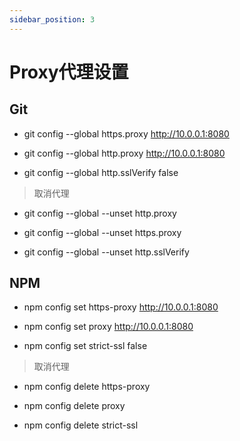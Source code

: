 ```yaml
---
sidebar_position: 3
---
```


# Proxy代理设置

## Git

* git config --global https.proxy <http://10.0.0.1:8080>

* git config --global http.proxy <http://10.0.0.1:8080>

* git config --global http.sslVerify false

> 取消代理

* git config --global --unset http.proxy

* git config --global --unset https.proxy

* git config --global --unset http.sslVerify

## NPM

* npm config set https-proxy <http://10.0.0.1:8080>

* npm config set proxy <http://10.0.0.1:8080>

* npm config set strict-ssl false

> 取消代理

* npm config delete https-proxy

* npm config delete proxy

* npm config delete strict-ssl
